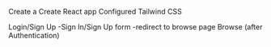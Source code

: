 Create a Create React app
Configured Tailwind CSS


Login/Sign Up
    -Sign In/Sign Up form
    -redirect to browse page
    Browse (after Authentication)